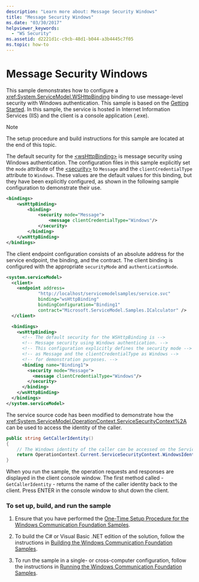 ```yaml
---
description: "Learn more about: Message Security Windows"
title: "Message Security Windows"
ms.date: "03/30/2017"
helpviewer_keywords:
  - "WS Security"
ms.assetid: d2221d1c-c9cb-48d1-b044-a3b4445c7f05
ms.topic: how-to
---
```

# Message Security Windows

This sample demonstrates how to configure a <xref:System.ServiceModel.WSHttpBinding> binding to use message-level security with Windows authentication. This sample is based on the [Getting Started](getting-started-sample.md). In this sample, the service is hosted in Internet Information Services (IIS) and the client is a console application (.exe).

> [!NOTE]
> The setup procedure and build instructions for this sample are located at the end of this topic.

The default security for the [\<wsHttpBinding>](../../configure-apps/file-schema/wcf/wshttpbinding.md) is message security using Windows authentication. The configuration files in this sample explicitly set the `mode` attribute of the [\<security>](../../configure-apps/file-schema/wcf/security-of-wshttpbinding.md) to `Message` and the `clientCredentialType` attribute to `Windows`. These values are the default values for this binding, but they have been explicitly configured, as shown in the following sample configuration to demonstrate their use.

```xml
<bindings>
    <wsHttpBinding>
        <binding>
            <security mode="Message">
                <message clientCredentialType="Windows"/>
            </security>
        </binding>
    </wsHttpBinding>
</bindings>
```

The client endpoint configuration consists of an absolute address for the service endpoint, the binding, and the contract. The client binding is configured with the appropriate `securityMode` and `authenticationMode`.

```xml
<system.serviceModel>
  <client>
    <endpoint address=
            "http://localhost/servicemodelsamples/service.svc"
            binding="wsHttpBinding"
            bindingConfiguration="Binding1"
            contract="Microsoft.ServiceModel.Samples.ICalculator" />
  </client>

  <bindings>
    <wsHttpBinding>
      <!-- The default security for the WSHttpBinding is -->
      <!-- Message security using Windows authentication. -->
      <!-- This configuration explicitly defines the security mode -->
      <!-- as Message and the clientCredentialType as Windows -->
      <!-- for demonstration purposes. -->
      <binding name="Binding1">
        <security mode="Message">
          <message clientCredentialType="Windows"/>
        </security>
      </binding>
    </wsHttpBinding>
  </bindings>
</system.serviceModel>
```

The service source code has been modified to demonstrate how the <xref:System.ServiceModel.OperationContext.ServiceSecurityContext%2A> can be used to access the identity of the caller.

```csharp
public string GetCallerIdentity()
{
    // The Windows identity of the caller can be accessed on the ServiceSecurityContext.WindowsIdentity.
    return OperationContext.Current.ServiceSecurityContext.WindowsIdentity.Name;
}
```

When you run the sample, the operation requests and responses are displayed in the client console window. The first method called - `GetCallerIdentity` - returns the name of the caller identity back to the client. Press ENTER in the console window to shut down the client.

### To set up, build, and run the sample

1. Ensure that you have performed the [One-Time Setup Procedure for the Windows Communication Foundation Samples](one-time-setup-procedure-for-the-wcf-samples.md).

2. To build the C# or Visual Basic .NET edition of the solution, follow the instructions in [Building the Windows Communication Foundation Samples](building-the-samples.md).

3. To run the sample in a single- or cross-computer configuration, follow the instructions in [Running the Windows Communication Foundation Samples](running-the-samples.md).
